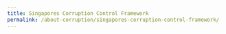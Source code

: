 ```yaml
---
title: Singapores Corruption Control Framework
permalink: /about-corruption/singapores-corruption-control-framework/
---
```

